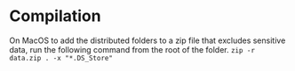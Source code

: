 # Compilation

On MacOS to add the distributed folders to a zip file that excludes sensitive data, run the following command from the root of the folder.
`zip -r data.zip . -x "*.DS_Store"`
